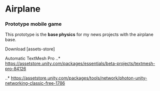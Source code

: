 # Airplane

### Prototype mobile game
This prototype is the **base physics** for my news projects with the airplane base.

Download [assets-store]

Automatic TextMesh Pro
..* https://assetstore.unity.com/packages/essentials/beta-projects/textmesh-pro-84126

..* https://assetstore.unity.com/packages/tools/network/photon-unity-networking-classic-free-1786
